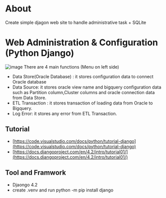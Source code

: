 # About 
Create simple djagon web site to handle administrative task + SQLite

  # Web Administration & Configuration (Python Django)
  ![image](https://github.com/technqvi/MIS-FinData/assets/38780060/50e9bb99-0e19-4b19-bd4f-6daee7eb0c1e)
  There are 4 main functions (Menu on left side)
  * Data Store(Oracle Database) : it stores configuration data to connect Oracle database
  * Data Source: it stores oracle view name and bigquery configuration data such as Partition column,Cluster columns and oracle connection data from Data Store.
  * ETL Transaction : it stores transaction of loading data from Oracle to Bigquery.
  * Log Error: it stores any error from ETL Transaction.
  
## Tutorial
* [https://code.visualstudio.com/docs/python/tutorial-django](https://code.visualstudio.com/docs/python/tutorial-django)
* [https://docs.djangoproject.com/en/4.2/intro/tutorial01/](https://docs.djangoproject.com/en/4.2/intro/tutorial01/)

## Tool and Framwork
* Djaongo 4.2
* create .venv and  run python -m pip install django